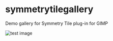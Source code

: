 symmetrytilegallery
===================

Demo gallery for Symmetry Tile plug-in for GIMP

![test image](cell_1/.llgal/01_p_b.png)
